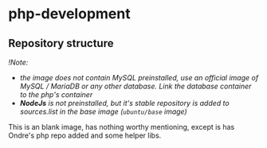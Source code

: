 # php-development

## Repository structure

*!Note:*
- *the image does not contain MySQL preinstalled, use an official image of MySQL / MariaDB 
or any other database. Link the database container to the php's container*
- ***NodeJs** is not preinstalled, but it's stable repository is added to sources.list in the 
base image (`ubuntu/base` image)*

This is an blank image, has nothing worthy mentioning, except is has Ondre's php repo added 
and some helper libs.